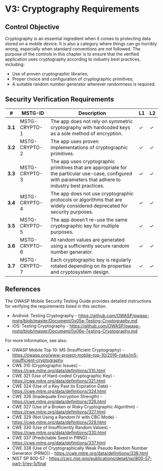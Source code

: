 # V3: Cryptography Requirements

## Control Objective

Cryptography is an essential ingredient when it comes to protecting data stored on a mobile device. It is also a category where things can go horribly wrong, especially when standard conventions are not followed. The purpose of the controls in this chapter is to ensure that the verified application uses cryptography according to industry best practices, including:

- Use of proven cryptographic libraries;
- Proper choice and configuration of cryptographic primitives;
- A suitable random number generator wherever randomness is required.

## Security Verification Requirements

| # | MSTG-ID | Description | L1 | L2 |
| -- | -------- | ---------------------- | - | - |
| **3.1** | MSTG-CRYPTO-1 | The app does not rely on symmetric cryptography with hardcoded keys as a sole method of encryption.| ✓ | ✓ |
| **3.2** | MSTG-CRYPTO-2 | The app uses proven implementations of cryptographic primitives. | ✓ | ✓ |
| **3.3** | MSTG-CRYPTO-3 | The app uses cryptographic primitives that are appropriate for the particular use-case, configured with parameters that adhere to industry best practices. | ✓ | ✓ |
| **3.4** | MSTG-CRYPTO-4 | The app does not use cryptographic protocols or algorithms that are widely considered deprecated for security purposes. | ✓ | ✓ |
| **3.5** | MSTG-CRYPTO-5 | The app doesn't re-use the same cryptographic key for multiple purposes. | ✓ | ✓ |
| **3.6** | MSTG-CRYPTO-6 | All random values are generated using a sufficiently secure random number generator. | ✓ | ✓ |
| **3.7** | MSTG-CRYPTO-7 | Each cryptographic key is regularly rotated depending on its properties and cryptosystem design. | ✓ | ✓ |

## References

The OWASP Mobile Security Testing Guide provides detailed instructions for verifying the requirements listed in this section.

- Android: Testing Cryptography - <https://github.com/OWASP/owasp-mstg/blob/master/Document/0x05e-Testing-Cryptography.md>
- iOS: Testing Cryptography - <https://github.com/OWASP/owasp-mstg/blob/master/Document/0x06e-Testing-Cryptography.md>

For more information, see also:

- OWASP Mobile Top 10: M5 (Insufficient Cryptography) - <https://owasp.org/www-project-mobile-top-10/2016-risks/m5-insufficient-cryptography>
- CWE 310 (Cryptographic Issues) - <https://cwe.mitre.org/data/definitions/310.html>
- CWE 321 (Use of Hard-coded Cryptographic Key) - <https://cwe.mitre.org/data/definitions/321.html>
- CWE 324 (Use of a Key Past its Expiration Date) - <https://cwe.mitre.org/data/definitions/324.html>
- CWE 326 (Inadequate Encryption Strength) - <https://cwe.mitre.org/data/definitions/326.html>
- CWE 327 (Use of a Broken or Risky Cryptographic Algorithm) - <https://cwe.mitre.org/data/definitions/327.html>
- CWE 329 (Not Using a Random IV with CBC Mode) - <https://cwe.mitre.org/data/definitions/329.html>
- CWE 330 (Use of Insufficiently Random Values) - <https://cwe.mitre.org/data/definitions/330.html>
- CWE 337 (Predictable Seed in PRNG) - <https://cwe.mitre.org/data/definitions/337.html>
- CWE 338 (Use of Cryptographically Weak Pseudo Random Number Generator (PRNG)) - <https://cwe.mitre.org/data/definitions/338.html>
- NIST SP 800-57 - <https://csrc.nist.gov/publications/detail/sp/800-57-part-1/rev-5/final>
